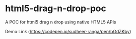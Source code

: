 # html5-drag-n-drop-poc
A POC for html5 drag n drop using native HTML5 APIs

Demo Link (https://codepen.io/sudheer-ranga/pen/bGdZKby)
